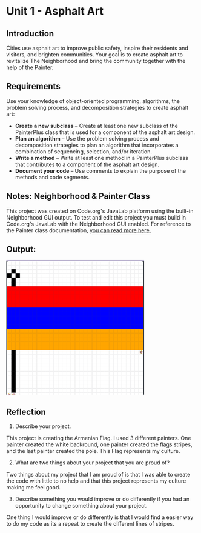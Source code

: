 # Unit 1 - Asphalt Art

## Introduction

Cities use asphalt art to improve public safety, inspire their residents and visitors, and brighten communities. Your goal is to create asphalt art to revitalize The Neighborhood and bring the community together with the help of the Painter.

## Requirements

Use your knowledge of object-oriented programming, algorithms, the problem solving process, and decomposition strategies to create asphalt art:
- **Create a new subclass** – Create at least one new subclass of the PainterPlus class that is used for a component of the asphalt art design.
- **Plan an algorithm** – Use the problem solving process and decomposition strategies to plan an algorithm that incorporates a combination of sequencing, selection, and/or iteration.
- **Write a method** – Write at least one method in a PainterPlus subclass that contributes to a component of the asphalt art design.
- **Document your code** – Use comments to explain the purpose of the methods and code segments.

## Notes: Neighborhood & Painter Class

This project was created on Code.org's JavaLab platform using the built-in Neighborhood GUI output. To test and edit this project you must build in Code.org's JavaLab with the Neighborhood GUI enabled. For reference to the Painter class documentation, [you can read more here.](https://studio.code.org/docs/ide/javalab/classes/Painter)

## Output:

![The Output of my Asphalt Project.](Flag.png)
## Reflection

1. Describe your project.

This project is creating the Armenian Flag. I used 3 different painters. One painter created the white backround, one painter created the flags stripes, and the last painter created the pole. This Flag represents my culture. 

2. What are two things about your project that you are proud of?

Two things about my project that I am proud of is that I was able to create the code with little to no help and that this project represents my culture making me feel good. 

3. Describe something you would improve or do differently if you had an opportunity to change something about your project.

One thing I would improve or do differently is that I would find a easier way to do my code as its a repeat to create the different lines of stripes. 